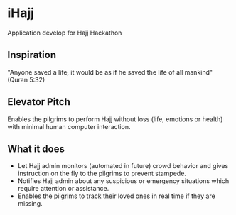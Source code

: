 # iHajj
Application develop for Hajj Hackathon

## Inspiration
"Anyone saved a life, it would be as if he saved the life of all mankind" (Quran 5:32)

## Elevator Pitch
Enables the pilgrims to perform Hajj without loss (life, emotions or health) with minimal human computer interaction.

## What it does
- Let Hajj admin monitors (automated in future) crowd behavior and gives instruction on the fly to the pilgrims to prevent stampede.
- Notifies Hajj admin about any suspicious or emergency situations which require attention or assistance.
- Enables the pilgrims to track their loved ones in real time if they are missing.
